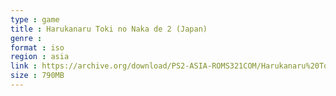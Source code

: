 ```yaml
---
type : game
title : Harukanaru Toki no Naka de 2 (Japan)
genre : 
format : iso
region : asia
link : https://archive.org/download/PS2-ASIA-ROMS321COM/Harukanaru%20Toki%20no%20Naka%20de%202%20%28Japan%29.7z
size : 790MB
---
```


